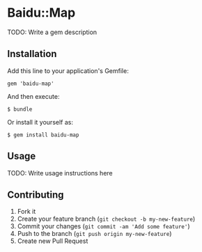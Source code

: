 # Baidu::Map

TODO: Write a gem description

## Installation

Add this line to your application's Gemfile:

    gem 'baidu-map'

And then execute:

    $ bundle

Or install it yourself as:

    $ gem install baidu-map

## Usage

TODO: Write usage instructions here

## Contributing

1. Fork it
2. Create your feature branch (`git checkout -b my-new-feature`)
3. Commit your changes (`git commit -am 'Add some feature'`)
4. Push to the branch (`git push origin my-new-feature`)
5. Create new Pull Request
